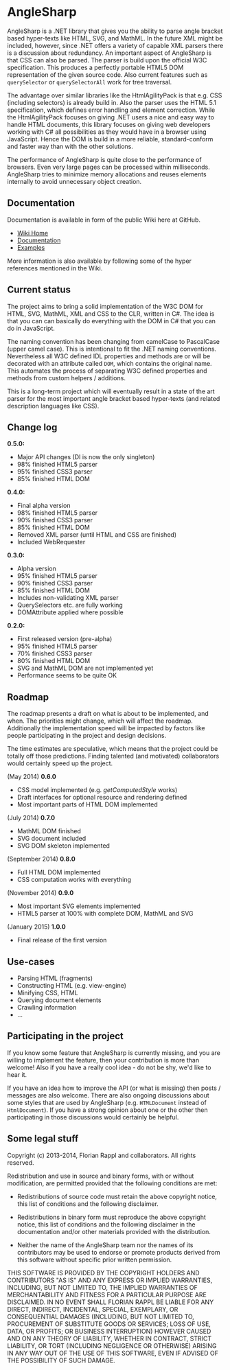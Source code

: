 AngleSharp
==========

AngleSharp is a .NET library that gives you the ability to parse angle bracket based hyper-texts like HTML, SVG, and MathML. In the future XML might be included, however, since .NET offers a variety of capable XML parsers there is a discussion about redundancy. An important aspect of AngleSharp is that CSS can also be parsed. The parser is build upon the official W3C specification. This produces a perfectly portable HTML5 DOM representation of the given source code. Also current features such as `querySelector` or `querySelectorAll` work for tree traversal.

The advantage over similar libraries like the HtmlAgilityPack is that e.g. CSS (including selectors) is already build in. Also the parser uses the HTML 5.1 specification, which defines error handling and element correction. While the HtmlAgilityPack focuses on giving .NET users a nice and easy way to handle HTML documents, this library focuses on giving web developers working with C# all possibilities as they would have in a browser using JavaScript. Hence the DOM is build in a more reliable, standard-conform and faster way than with the other solutions.

The performance of AngleSharp is quite close to the performance of browsers. Even very large pages can be processed within milliseconds. AngleSharp tries to minimize memory allocations and reuses elements internally to avoid unnecessary object creation.

Documentation
-------------

Documentation is available in form of the public Wiki here at GitHub. 
* [Wiki Home](https://github.com/FlorianRappl/AngleSharp/wiki)
* [Documentation](https://github.com/FlorianRappl/AngleSharp/wiki/Documentation)
* [Examples](https://github.com/FlorianRappl/AngleSharp/wiki/Examples)

More information is also available by following some of the hyper references mentioned in the Wiki.

Current status
--------------

The project aims to bring a solid implementation of the W3C DOM for HTML, SVG, MathML, XML and CSS to the CLR, written in C#. The idea is that you can can basically do everything with the DOM in C# that you can do in JavaScript.

The naming convention has been changing from camelCase to PascalCase (upper camel case). This is intentional to fit the .NET naming conventions. Nevertheless all W3C defined IDL properties and methods are or will be decorated with an attribute called `DOM`, which contains the original name. This automates the process of separating W3C defined properties and methods from custom helpers / additions.

This is a long-term project which will eventually result in a state of the art parser for the most important angle bracket based hyper-texts (and related description languages like CSS).

Change log
----------

**0.5.0:**
- Major API changes (DI is now the only singleton)
- 98% finished HTML5 parser
- 95% finished CSS3 parser
- 85% finished HTML DOM

**0.4.0:**
- Final alpha version
- 98% finished HTML5 parser
- 90% finished CSS3 parser
- 85% finished HTML DOM
- Removed XML parser (until HTML and CSS are finished)
- Included WebRequester

**0.3.0:**
- Alpha version
- 95% finished HTML5 parser
- 90% finished CSS3 parser
- 85% finished HTML DOM
- Includes non-validating XML parser
- QuerySelectors etc. are fully working
- DOMAttribute applied where possible

**0.2.0:**
- First released version (pre-alpha)
- 95% finished HTML5 parser
- 70% finished CSS3 parser
- 80% finished HTML DOM
- SVG and MathML DOM are not implemented yet
- Performance seems to be quite OK

Roadmap
-------

The roadmap presents a draft on what is about to be implemented, and when. The priorities might change, which will affect the roadmap. Additionally the implementation speed will be impacted by factors like people participating in the project and design decisions.

The time estimates are speculative, which means that the project could be totally off those predictions. Finding talented (and motivated) collaborators would certainly speed up the project.

(May 2014) **0.6.0**
- CSS model implemented (e.g. *getComputedStyle* works)
- Draft interfaces for optional resource and rendering defined
- Most important parts of HTML DOM implemented

(July 2014) **0.7.0**
- MathML DOM finished
- SVG document included
- SVG DOM skeleton implemented

(September 2014) **0.8.0**
- Full HTML DOM implemented
- CSS computation works with everything

(November 2014) **0.9.0**
- Most important SVG elements implemented
- HTML5 parser at 100% with complete DOM, MathML and SVG

(January 2015) **1.0.0**
- Final release of the first version

Use-cases
---------

- Parsing HTML (fragments)
- Constructing HTML (e.g. view-engine)
- Minifying CSS, HTML
- Querying document elements
- Crawling information
- ...

Participating in the project
----------------------------

If you know some feature that AngleSharp is currently missing, and you are willing to implement the feature, then your contribution is more than welcome! Also if you have a really cool idea - do not be shy, we'd like to hear it.

If you have an idea how to improve the API (or what is missing) then posts / messages are also welcome. There are also ongoing discussions about some styles that are used by AngleSharp (e.g. `HTMLDocument` instead of `HtmlDocument`). If you have a strong opinion about one or the other then participating in those discussions would certainly be helpful.

Some legal stuff
----------------

Copyright (c) 2013-2014, Florian Rappl and collaborators.
All rights reserved.

Redistribution and use in source and binary forms, with or without modification, are permitted provided that the following conditions are met:

*	Redistributions of source code must retain the above copyright 	notice, this list of conditions and the following disclaimer.

*	Redistributions in binary form must reproduce the above copyright notice, this list of conditions and the following disclaimer in the documentation and/or other materials provided with the distribution.

*	Neither the name of the AngleSharp team nor the names of its contributors may be used to endorse or promote products derived from this software without specific prior written permission.

THIS SOFTWARE IS PROVIDED BY THE COPYRIGHT HOLDERS AND CONTRIBUTORS "AS IS" AND ANY EXPRESS OR IMPLIED WARRANTIES, INCLUDING, BUT NOT LIMITED TO, THE IMPLIED WARRANTIES OF MERCHANTABILITY AND FITNESS FOR A PARTICULAR PURPOSE ARE DISCLAIMED. IN NO EVENT SHALL FLORIAN RAPPL BE LIABLE FOR ANY DIRECT, INDIRECT, INCIDENTAL, SPECIAL, EXEMPLARY, OR CONSEQUENTIAL DAMAGES (INCLUDING, BUT NOT LIMITED TO, PROCUREMENT OF SUBSTITUTE GOODS OR SERVICES; LOSS OF USE, DATA, OR PROFITS; OR BUSINESS INTERRUPTION) HOWEVER CAUSED AND ON ANY THEORY OF LIABILITY, WHETHER IN CONTRACT, STRICT LIABILITY, OR TORT (INCLUDING NEGLIGENCE OR OTHERWISE) ARISING IN ANY WAY OUT OF THE USE OF THIS SOFTWARE, EVEN IF ADVISED OF THE POSSIBILITY OF SUCH DAMAGE.